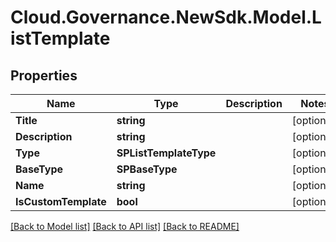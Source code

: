 # Cloud.Governance.NewSdk.Model.ListTemplate
## Properties

Name | Type | Description | Notes
------------ | ------------- | ------------- | -------------
**Title** | **string** |  | [optional] 
**Description** | **string** |  | [optional] 
**Type** | **SPListTemplateType** |  | [optional] 
**BaseType** | **SPBaseType** |  | [optional] 
**Name** | **string** |  | [optional] 
**IsCustomTemplate** | **bool** |  | [optional] 

[[Back to Model list]](../README.md#documentation-for-models) [[Back to API list]](../README.md#documentation-for-api-endpoints) [[Back to README]](../README.md)

